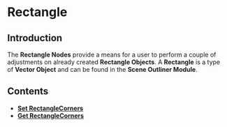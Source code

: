 # Rectangle

## Introduction

The **Rectangle Nodes** provide a means for a user to perform a couple of adjustments on already created **Rectangle Objects**. A **Rectangle** is a type of **Vector Object** and can be found in the **Scene Outliner Module**.

## Contents

* [**Set RectangleCorners**](setrectanglecorners.md)
* [**Get RectangleCorners**](getrectanglecorners.md)

